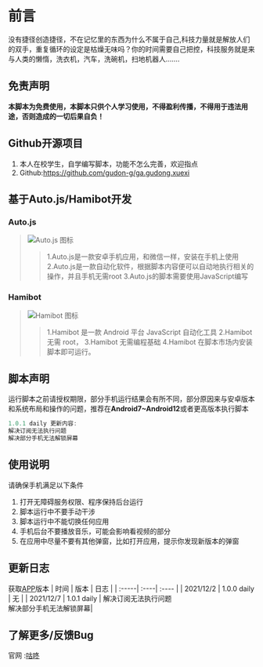 前言
=================

没有捷径创造捷径，不在记忆里的东西为什么不属于自己,科技力量就是解放人们的双手，重复循环的设定是枯燥无味吗？你的时间需要自己把控，科技服务就是来与人类的懒惰，洗衣机，汽车，洗碗机，扫地机器人…….  

免责声明
-----------------
**本脚本为免费使用，本脚本只供个人学习使用，不得盈利传播，不得用于违法用途，否则造成的一切后果自负！**

Github开源项目
-----------------
1.  本人在校学生，自学编写脚本，功能不怎么完善，欢迎指点
2.  Github:https://github.com/gudon-g/ga.gudong.xuexi

基于Auto.js/Hamibot开发
-----------------

### Auto.js
>![Auto.js 图标](https://pro.autojs.org/docs/images/logo.png)  
>>1.Auto.js是一款安卓手机应用，和微信一样，安装在手机上使用
>>2.Auto.js是一款自动化软件，根据脚本内容便可以自动地执行相关的操作，并且手机无需root
>>3.Auto.js的脚本需要使用JavaScript编写  

### Hamibot
>![Hamibot 图标](https://gitee.com/flsdfhij/bloglmage/raw/master/img/icon.png)
>>1.Hamibot 是一款 Android 平台 JavaScript 自动化工具
>>2.Hamibot 无需 root，
>>3.Hamibot 无需编程基础
>>4.Hamibot 在脚本市场内安装脚本即可运行。

脚本声明
-----------------
运行脚本之前请授权期限，部分手机运行结果会有所不同，部分原因来与安卓版本和系统布局和操作的问题，推荐在**Android7~Android12**或者更高版本执行脚本
```javascript
1.0.1 daily 更新内容:
解决订阅无法执行问题
解决部分手机无法解锁屏幕
```

使用说明
-----------------
请确保手机满足以下条件
1.  打开无障碍服务权限、程序保持后台运行
2.  脚本运行中不要手动干涉
3.  脚本运行中不能切换任何应用
4.  手机后台不要播放音乐，可能会影响看视频的部分
5.  在应用中尽量不要有其他弹窗，比如打开应用，提示你发现新版本的弹窗

更新日志
-----------------
获取[APP](http://gudong.ga/?p=119)版本
| 时间 | 版本 | 日志 |
| :-----| :----| :---- |
| 2021/12/2 | 1.0.0 daily | 无 |
| 2021/12/7 | 1.0.1 daily | 解决订阅无法执行问题<br/>解决部分手机无法解锁屏幕|

了解更多/反馈Bug
-----------------
官网 :[咕咚](http://gudong.ga/)
